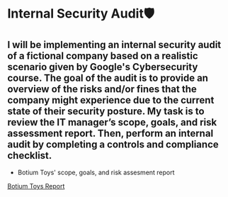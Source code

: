 # Internal Security Audit🛡️
## I will be implementing an internal security audit of a fictional company based on a realistic scenario given by Google's Cybersecurity course. The goal of the audit is to provide an overview of the risks and/or fines that the company might experience due to the current state of their security posture. My task is to review the IT manager’s scope, goals, and risk assessment report. Then, perform an internal audit by completing a controls and compliance checklist.

- Botium Toys' scope, goals, and risk assesment report

[Botium Toys Report](file:///C:/Users/ernes/OneDrive/Escritorio/Cybersecurity%20cert/Security%20audit/Botium%20toys%20scope%20goals%20and%20risk%20assesment%20report.pdf)
